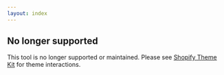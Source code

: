 ```yaml
---
layout: index
---
```


## No longer supported

This tool is no longer supported or maintained. Please see [Shopify Theme Kit](https://shopify.github.io/themekit/)
for theme interactions.
